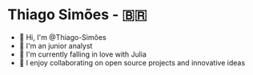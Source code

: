 # Thiago Simões - 🇧🇷
- 👋 Hi, I'm @Thiago-Simões
- 👀 I'm an junior analyst
- 🌱 I'm currently falling in love with Julia
- 💞️ I enjoy collaborating on open source projects and innovative ideas
